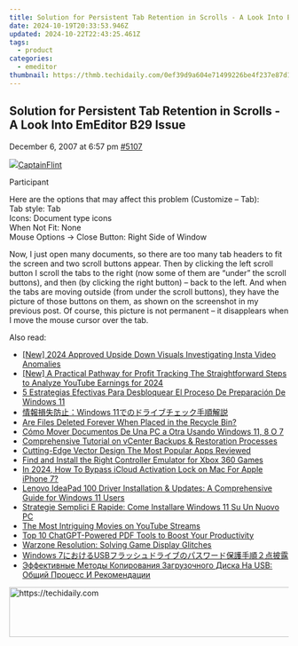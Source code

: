 ```yaml
---
title: Solution for Persistent Tab Retention in Scrolls - A Look Into EmEditor B29 Issue
date: 2024-10-19T20:33:53.946Z
updated: 2024-10-22T22:43:25.461Z
tags:
  - product
categories:
  - emeditor
thumbnail: https://thmb.techidaily.com/0ef39d9a604e71499226be4f237e87d1b86c04c6f94c96b9949bbc0cc087d2d2.jpg
---
```


## Solution for Persistent Tab Retention in Scrolls - A Look Into EmEditor B29 Issue

December 6, 2007 at 6:57 pm [#5107](https://tools.techidaily.com/emeditor/products/) 

[![](https://secure.gravatar.com/avatar/ebe87191575d8a3f3b1fb12210cba2f0?s=80&d=identicon&r=g)CaptainFlint](https://www.emeditor.com/forums/users/captainflint/ "View CaptainFlint's profile")

Participant

Here are the options that may affect this problem (Customize – Tab):  
 Tab style: Tab  
 Icons: Document type icons  
 When Not Fit: None  
 Mouse Options -> Close Button: Right Side of Window

 Now, I just open many documents, so there are too many tab headers to fit the screen and two scroll buttons appear. Then by clicking the left scroll button I scroll the tabs to the right (now some of them are “under” the scroll buttons), and then (by clicking the right button) – back to the left. And when the tabs are moving outside (from under the scroll buttons), they have the picture of those buttons on them, as shown on the screenshot in my previous post. Of course, this picture is not permanent – it disapplears when I move the mouse cursor over the tab.

<ins class="adsbygoogle"
     style="display:block"
     data-ad-format="autorelaxed"
     data-ad-client="ca-pub-7571918770474297"
     data-ad-slot="1223367746"></ins>

<ins class="adsbygoogle"
     style="display:block"
     data-ad-client="ca-pub-7571918770474297"
     data-ad-slot="8358498916"
     data-ad-format="auto"
     data-full-width-responsive="true"></ins>

<span class="atpl-alsoreadstyle">Also read:</span>
<div><ul>
<li><a href="https://fox-access.techidaily.com/new-2024-approved-upside-down-visuals-investigating-insta-video-anomalies/"><u>[New] 2024 Approved Upside Down Visuals Investigating Insta Video Anomalies</u></a></li>
<li><a href="https://youtube-web.techidaily.com/-practical-pathway-for-profit-tracking-the-straightforward-steps-to-analyze-youtube-earnings-for-2024/"><u>[New] A Practical Pathway for Profit Tracking The Straightforward Steps to Analyze YouTube Earnings for 2024</u></a></li>
<li><a href="https://win-great.techidaily.com/5-estrategias-efectivas-para-desbloquear-el-proceso-de-preparacion-de-windows-11/"><u>5 Estrategias Efectivas Para Desbloquear El Proceso De Preparación De Windows 11</u></a></li>
<li><a href="https://win-great.techidaily.com/1728490768579-windows-11/"><u>情報損失防止：Windows 11でのドライブチェック手順解説</u></a></li>
<li><a href="https://win-great.techidaily.com/are-files-deleted-forever-when-placed-in-the-recycle-bin/"><u>Are Files Deleted Forever When Placed in the Recycle Bin?</u></a></li>
<li><a href="https://win-great.techidaily.com/como-mover-documentos-de-una-pc-a-otra-usando-windows-11-8-o-7/"><u>Cómo Mover Documentos De Una PC a Otra Usando Windows 11, 8 O 7</u></a></li>
<li><a href="https://win-great.techidaily.com/comprehensive-tutorial-on-vcenter-backups-and-restoration-processes/"><u>Comprehensive Tutorial on vCenter Backups & Restoration Processes</u></a></li>
<li><a href="https://extra-hints.techidaily.com/cutting-edge-vector-design-the-most-popular-apps-reviewed/"><u>Cutting-Edge Vector Design The Most Popular Apps Reviewed</u></a></li>
<li><a href="https://win-amazing.techidaily.com/find-and-install-the-right-controller-emulator-for-xbox-360-games/"><u>Find and Install the Right Controller Emulator for Xbox 360 Games</u></a></li>
<li><a href="https://activate-lock.techidaily.com/in-2024-how-to-bypass-icloud-activation-lock-on-mac-for-apple-iphone-7-by-drfone-ios/"><u>In 2024, How To Bypass iCloud Activation Lock on Mac For Apple iPhone 7?</u></a></li>
<li><a href="https://hardware-help.techidaily.com/lenovo-ideapad-100-driver-installation-and-updates-a-comprehensive-guide-for-windows-11-users/"><u>Lenovo IdeaPad 100 Driver Installation & Updates: A Comprehensive Guide for Windows 11 Users</u></a></li>
<li><a href="https://win-great.techidaily.com/strategie-semplici-e-rapide-come-installare-windows-11-su-un-nuovo-pc/"><u>Strategie Semplici E Rapide: Come Installare Windows 11 Su Un Nuovo PC</u></a></li>
<li><a href="https://youtube-webster.techidaily.com/ost-intriguing-movies-on-youtube-streams/"><u>The Most Intriguing Movies on YouTube Streams</u></a></li>
<li><a href="https://tech-hub.techidaily.com/top-10-chatgpt-powered-pdf-tools-to-boost-your-productivity/"><u>Top 10 ChatGPT-Powered PDF Tools to Boost Your Productivity</u></a></li>
<li><a href="https://win-answers.techidaily.com/warzone-resolution-solving-game-display-glitches/"><u>Warzone Resolution: Solving Game Display Glitches</u></a></li>
<li><a href="https://win-great.techidaily.com/windows-7usb/"><u>Windows 7におけるUSBフラッシュドライブのパスワード保護手順２点披露</u></a></li>
<li><a href="https://win-great.techidaily.com/effektivnye-metody-kopirovaniya-zagruzochnogo-diska-na-usb-obshij-process-i-rekomendacii/"><u>Эффективные Методы Копирования Загрузочного Диска На USB: Общий Процесс И Рекомендации</u></a></li>
</ul></div>

<!-- affiliate ads begin -->
<a href="https://ephamedtechinc.pxf.io/c/5597632/2137205/26400" target="_top" id="2137205">
  <img src="//a.impactradius-go.com/display-ad/26400-2137205" border="0" alt="https://techidaily.com" width="728" height="90"/>
</a>
<img height="0" width="0" src="https://ephamedtechinc.pxf.io/i/5597632/2137205/26400" style="position:absolute;visibility:hidden;" border="0" />
<!-- affiliate ads end -->

